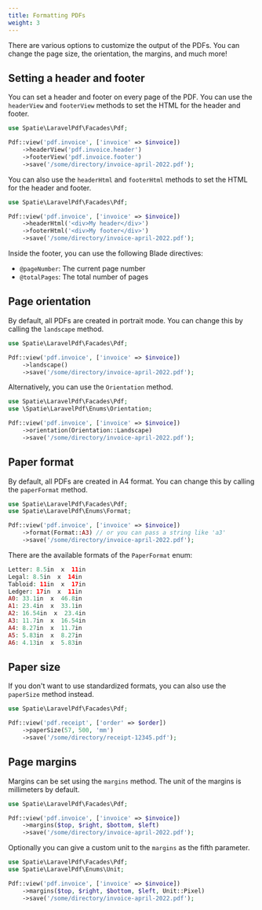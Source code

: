 ```yaml
---
title: Formatting PDFs
weight: 3
---
```


There are various options to customize the output of the PDFs. You can change the page size, the orientation, the margins, and much more!

## Setting a header and footer

You can set a header and footer on every page of the PDF. You can use the `headerView` and `footerView` methods to set the HTML for the header and footer.

```php
use Spatie\LaravelPdf\Facades\Pdf;

Pdf::view('pdf.invoice', ['invoice' => $invoice])
    ->headerView('pdf.invoice.header')
    ->footerView('pdf.invoice.footer')
    ->save('/some/directory/invoice-april-2022.pdf');
```

You can also use the `headerHtml` and `footerHtml` methods to set the HTML for the header and footer.

```php
use Spatie\LaravelPdf\Facades\Pdf;

Pdf::view('pdf.invoice', ['invoice' => $invoice])
    ->headerHtml('<div>My header</div>')
    ->footerHtml('<div>My footer</div>')
    ->save('/some/directory/invoice-april-2022.pdf');
```

Inside the footer, you can use the following Blade directives:

- `@pageNumber`:  The current page number
- `@totalPages`:  The total number of pages

## Page orientation

By default, all PDFs are created in portrait mode. You can change this by calling the `landscape` method.

```php
use Spatie\LaravelPdf\Facades\Pdf;

Pdf::view('pdf.invoice', ['invoice' => $invoice])
    ->landscape()
    ->save('/some/directory/invoice-april-2022.pdf');
```

Alternatively, you can use the `Orientation` method.

```php
use Spatie\LaravelPdf\Facades\Pdf;
use \Spatie\LaravelPdf\Enums\Orientation;

Pdf::view('pdf.invoice', ['invoice' => $invoice])
    ->orientation(Orientation::Landscape)
    ->save('/some/directory/invoice-april-2022.pdf');
```

## Paper format

By default, all PDFs are created in A4 format. You can change this by calling the `paperFormat` method.

```php
use Spatie\LaravelPdf\Facades\Pdf;
use Spatie\LaravelPdf\Enums\Format;

Pdf::view('pdf.invoice', ['invoice' => $invoice])
    ->format(Format::A3) // or you can pass a string like 'a3'
    ->save('/some/directory/invoice-april-2022.pdf');
```

There are the available formats of the `PaperFormat` enum:

```php
Letter: 8.5in  x  11in
Legal: 8.5in  x  14in
Tabloid: 11in  x  17in
Ledger: 17in  x  11in
A0: 33.1in  x  46.8in
A1: 23.4in  x  33.1in
A2: 16.54in  x  23.4in
A3: 11.7in  x  16.54in
A4: 8.27in  x  11.7in
A5: 5.83in  x  8.27in
A6: 4.13in  x  5.83in
```

## Paper size

If you don't want to use standardized formats, you can also use the `paperSize` method instead.

```php
use Spatie\LaravelPdf\Facades\Pdf;

Pdf::view('pdf.receipt', ['order' => $order])
    ->paperSize(57, 500, 'mm')
    ->save('/some/directory/receipt-12345.pdf');
```

## Page margins

Margins can be set using the `margins` method. The unit of the margins is millimeters by default.

```php
use Spatie\LaravelPdf\Facades\Pdf;

Pdf::view('pdf.invoice', ['invoice' => $invoice])
    ->margins($top, $right, $bottom, $left)
    ->save('/some/directory/invoice-april-2022.pdf');
```

Optionally you can give a custom unit to the `margins` as the fifth parameter.


```php
use Spatie\LaravelPdf\Facades\Pdf;
use Spatie\LaravelPdf\Enums\Unit;

Pdf::view('pdf.invoice', ['invoice' => $invoice])
    ->margins($top, $right, $bottom, $left, Unit::Pixel)
    ->save('/some/directory/invoice-april-2022.pdf');
```






